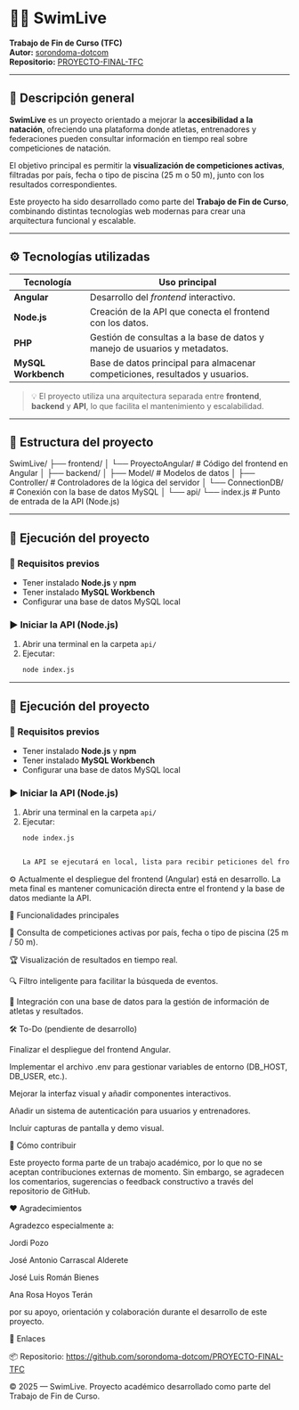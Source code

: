 # 🏊‍♂️ SwimLive

**Trabajo de Fin de Curso (TFC)**  
**Autor:** [sorondoma-dotcom](https://github.com/sorondoma-dotcom)  
**Repositorio:** [PROYECTO-FINAL-TFC](https://github.com/sorondoma-dotcom/PROYECTO-FINAL-TFC.git)

---

## 📘 Descripción general

**SwimLive** es un proyecto orientado a mejorar la **accesibilidad a la natación**, ofreciendo una plataforma donde atletas, entrenadores y federaciones pueden consultar información en tiempo real sobre competiciones de natación.  

El objetivo principal es permitir la **visualización de competiciones activas**, filtradas por país, fecha o tipo de piscina (25 m o 50 m), junto con los resultados correspondientes.

Este proyecto ha sido desarrollado como parte del **Trabajo de Fin de Curso**, combinando distintas tecnologías web modernas para crear una arquitectura funcional y escalable.

---

## ⚙️ Tecnologías utilizadas

| Tecnología | Uso principal |
|-------------|----------------|
| **Angular** | Desarrollo del *frontend* interactivo. |
| **Node.js** | Creación de la API que conecta el frontend con los datos. |
| **PHP** | Gestión de consultas a la base de datos y manejo de usuarios y metadatos. |
| **MySQL Workbench** | Base de datos principal para almacenar competiciones, resultados y usuarios. |

> 💡 El proyecto utiliza una arquitectura separada entre **frontend**, **backend** y **API**, lo que facilita el mantenimiento y escalabilidad.

---

## 📂 Estructura del proyecto

SwimLive/
├── frontend/
│ └── ProyectoAngular/ # Código del frontend en Angular
│
├── backend/
│ ├── Model/ # Modelos de datos
│ ├── Controller/ # Controladores de la lógica del servidor
│ └── ConnectionDB/ # Conexión con la base de datos MySQL
│
└── api/
└── index.js # Punto de entrada de la API (Node.js)


---

## 🚀 Ejecución del proyecto

### 🔧 Requisitos previos
- Tener instalado **Node.js** y **npm**
- Tener instalado **MySQL Workbench**
- Configurar una base de datos MySQL local

### ▶️ Iniciar la API (Node.js)
1. Abrir una terminal en la carpeta `api/`
2. Ejecutar:
   ```bash
   node index.js


---

## 🚀 Ejecución del proyecto

### 🔧 Requisitos previos
- Tener instalado **Node.js** y **npm**
- Tener instalado **MySQL Workbench**
- Configurar una base de datos MySQL local

### ▶️ Iniciar la API (Node.js)
1. Abrir una terminal en la carpeta `api/`
2. Ejecutar:
   ```bash
   node index.js


   La API se ejecutará en local, lista para recibir peticiones del frontend.

⚙️ Actualmente el despliegue del frontend (Angular) está en desarrollo.
La meta final es mantener comunicación directa entre el frontend y la base de datos mediante la API.

🧩 Funcionalidades principales

📅 Consulta de competiciones activas por país, fecha o tipo de piscina (25 m / 50 m).

🏆 Visualización de resultados en tiempo real.

🔍 Filtro inteligente para facilitar la búsqueda de eventos.

🧾 Integración con una base de datos para la gestión de información de atletas y resultados.

🛠️ To-Do (pendiente de desarrollo)

 Finalizar el despliegue del frontend Angular.

 Implementar el archivo .env para gestionar variables de entorno (DB_HOST, DB_USER, etc.).

 Mejorar la interfaz visual y añadir componentes interactivos.

 Añadir un sistema de autenticación para usuarios y entrenadores.

 Incluir capturas de pantalla y demo visual.

🤝 Cómo contribuir

Este proyecto forma parte de un trabajo académico, por lo que no se aceptan contribuciones externas de momento.
Sin embargo, se agradecen los comentarios, sugerencias o feedback constructivo a través del repositorio de GitHub.

❤️ Agradecimientos

Agradezco especialmente a:

Jordi Pozo

José Antonio Carrascal Alderete

José Luis Román Bienes

Ana Rosa Hoyos Terán

por su apoyo, orientación y colaboración durante el desarrollo de este proyecto.

🔗 Enlaces

📦 Repositorio: https://github.com/sorondoma-dotcom/PROYECTO-FINAL-TFC

© 2025 — SwimLive. Proyecto académico desarrollado como parte del Trabajo de Fin de Curso.
